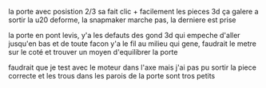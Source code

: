 la porte avec posistion 2/3 sa fait clic + facilement
les pieces 3d ça galere a sortir la u20 deforme, la snapmaker marche pas, la derniere est prise

la porte en pont levis, y'a les defauts des gond 3d qui empeche d'aller jusqu'en bas
et de toute facon y'a le fil au milieu qui gene, faudrait le metre sur le coté et trouver un moyen d'equilibrer la porte

faudrait que je test avec le moteur dans l'axe mais j'ai pas pu sortir la piece correcte et les trous dans les parois de la porte sont tros petits

